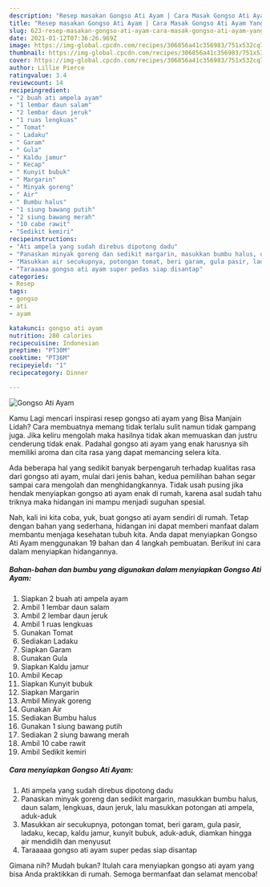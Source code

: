 ```yaml
---
description: "Resep masakan Gongso Ati Ayam | Cara Masak Gongso Ati Ayam Yang Bisa Manjain Lidah"
title: "Resep masakan Gongso Ati Ayam | Cara Masak Gongso Ati Ayam Yang Bisa Manjain Lidah"
slug: 623-resep-masakan-gongso-ati-ayam-cara-masak-gongso-ati-ayam-yang-bisa-manjain-lidah
date: 2021-01-12T07:36:26.969Z
image: https://img-global.cpcdn.com/recipes/306856a41c356983/751x532cq70/gongso-ati-ayam-foto-resep-utama.jpg
thumbnail: https://img-global.cpcdn.com/recipes/306856a41c356983/751x532cq70/gongso-ati-ayam-foto-resep-utama.jpg
cover: https://img-global.cpcdn.com/recipes/306856a41c356983/751x532cq70/gongso-ati-ayam-foto-resep-utama.jpg
author: Lillie Pierce
ratingvalue: 3.4
reviewcount: 14
recipeingredient:
- "2 buah ati ampela ayam"
- "1 lembar daun salam"
- "2 lembar daun jeruk"
- "1 ruas lengkuas"
- " Tomat"
- " Ladaku"
- " Garam"
- " Gula"
- " Kaldu jamur"
- " Kecap"
- " Kunyit bubuk"
- " Margarin"
- " Minyak goreng"
- " Air"
- " Bumbu halus"
- "1 siung bawang putih"
- "2 siung bawang merah"
- "10 cabe rawit"
- "Sedikit kemiri"
recipeinstructions:
- "Ati ampela yang sudah direbus dipotong dadu"
- "Panaskan minyak goreng dan sedikit margarin, masukkan bumbu halus, daun salam, lengkuas, daun jeruk, lalu masukkan potongan ati ampela, aduk-aduk"
- "Masukkan air secukupnya, potongan tomat, beri garam, gula pasir, ladaku, kecap, kaldu jamur, kunyit bubuk, aduk-aduk, diamkan hingga air mendidih dan menyusut"
- "Taraaaaa gongso ati ayam super pedas siap disantap"
categories:
- Resep
tags:
- gongso
- ati
- ayam

katakunci: gongso ati ayam 
nutrition: 280 calories
recipecuisine: Indonesian
preptime: "PT30M"
cooktime: "PT36M"
recipeyield: "1"
recipecategory: Dinner

---
```



![Gongso Ati Ayam](https://img-global.cpcdn.com/recipes/306856a41c356983/751x532cq70/gongso-ati-ayam-foto-resep-utama.jpg)

Kamu Lagi mencari inspirasi resep gongso ati ayam yang Bisa Manjain Lidah? Cara membuatnya memang tidak terlalu sulit namun tidak gampang juga. Jika keliru mengolah maka hasilnya tidak akan memuaskan dan justru cenderung tidak enak. Padahal gongso ati ayam yang enak harusnya sih memiliki aroma dan cita rasa yang dapat memancing selera kita.



Ada beberapa hal yang sedikit banyak berpengaruh terhadap kualitas rasa dari gongso ati ayam, mulai dari jenis bahan, kedua pemilihan bahan segar sampai cara mengolah dan menghidangkannya. Tidak usah pusing jika hendak menyiapkan gongso ati ayam enak di rumah, karena asal sudah tahu triknya maka hidangan ini mampu menjadi suguhan spesial.


Nah, kali ini kita coba, yuk, buat gongso ati ayam sendiri di rumah. Tetap dengan bahan yang sederhana, hidangan ini dapat memberi manfaat dalam membantu menjaga kesehatan tubuh kita. Anda dapat menyiapkan Gongso Ati Ayam menggunakan 19 bahan dan 4 langkah pembuatan. Berikut ini cara dalam menyiapkan hidangannya.

<!--inarticleads1-->

##### Bahan-bahan dan bumbu yang digunakan dalam menyiapkan Gongso Ati Ayam:

1. Siapkan 2 buah ati ampela ayam
1. Ambil 1 lembar daun salam
1. Ambil 2 lembar daun jeruk
1. Ambil 1 ruas lengkuas
1. Gunakan  Tomat
1. Sediakan  Ladaku
1. Siapkan  Garam
1. Gunakan  Gula
1. Siapkan  Kaldu jamur
1. Ambil  Kecap
1. Siapkan  Kunyit bubuk
1. Siapkan  Margarin
1. Ambil  Minyak goreng
1. Gunakan  Air
1. Sediakan  Bumbu halus
1. Gunakan 1 siung bawang putih
1. Sediakan 2 siung bawang merah
1. Ambil 10 cabe rawit
1. Ambil Sedikit kemiri




<!--inarticleads2-->

##### Cara menyiapkan Gongso Ati Ayam:

1. Ati ampela yang sudah direbus dipotong dadu
1. Panaskan minyak goreng dan sedikit margarin, masukkan bumbu halus, daun salam, lengkuas, daun jeruk, lalu masukkan potongan ati ampela, aduk-aduk
1. Masukkan air secukupnya, potongan tomat, beri garam, gula pasir, ladaku, kecap, kaldu jamur, kunyit bubuk, aduk-aduk, diamkan hingga air mendidih dan menyusut
1. Taraaaaa gongso ati ayam super pedas siap disantap




Gimana nih? Mudah bukan? Itulah cara menyiapkan gongso ati ayam yang bisa Anda praktikkan di rumah. Semoga bermanfaat dan selamat mencoba!

